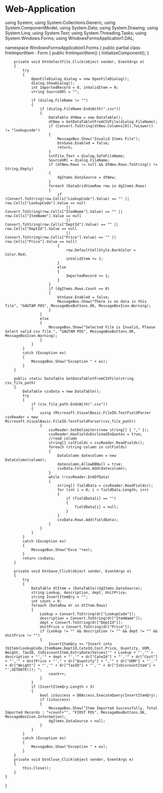 # Web-Application
using System;
using System.Collections.Generic;
using System.ComponentModel;
using System.Data;
using System.Drawing;
using System.Linq;
using System.Text;
using System.Threading.Tasks;
using System.Windows.Forms;
using WindowsFormsApplication1.DAL;

namespace WindowsFormsApplication1.Forms
{
    public partial class frmImportItem : Form
    {
        public frmImportItem()
        {
            InitializeComponent();
        }

        private void btnSelectFile_Click(object sender, EventArgs e)
        {
            try
            {
                OpenFileDialog dialog = new OpenFileDialog();
                dialog.ShowDialog();
                int ImportedRecord = 0, inValidItem = 0;
                string SourceURl = "";

                if (dialog.FileName != "")
                {
                    if (dialog.FileName.EndsWith(".csv"))
                    {
                        DataTable dtNew = new DataTable();
                        dtNew = GetDataTabletFromCSVFile(dialog.FileName);
                        if (Convert.ToString(dtNew.Columns[0]).ToLower() != "lookupcode")
                        {
                            MessageBox.Show("Invalid Items File");
                            btnSave.Enabled = false;
                            return;
                        }
                        txtFile.Text = dialog.SafeFileName;
                        SourceURl = dialog.FileName;
                        if (dtNew.Rows != null && dtNew.Rows.ToString() != String.Empty)
                        {
                            dgItems.DataSource = dtNew;
                        }
                        foreach (DataGridViewRow row in dgItems.Rows)
                        {
                            if (Convert.ToString(row.Cells["LookupCode"].Value) == "" || row.Cells["LookupCode"].Value == null
                                || Convert.ToString(row.Cells["ItemName"].Value) == "" || row.Cells["ItemName"].Value == null
                                || Convert.ToString(row.Cells["DeptId"].Value) == "" || row.Cells["DeptId"].Value == null
                                || Convert.ToString(row.Cells["Price"].Value) == "" || row.Cells["Price"].Value == null)
                            {
                                row.DefaultCellStyle.BackColor = Color.Red;
                                inValidItem += 1;
                            }
                            else
                            {
                                ImportedRecord += 1;
                            }
                        }
                        if (dgItems.Rows.Count == 0)
                        {
                            btnSave.Enabled = false;
                            MessageBox.Show("There is no data in this file", "GAUTAM POS", MessageBoxButtons.OK, MessageBoxIcon.Warning);
                        }
                    }
                    else
                    {
                        MessageBox.Show("Selected File is Invalid, Please Select valid csv file.", "GAUTAM POS", MessageBoxButtons.OK, MessageBoxIcon.Warning);
                    }
                }
            }
            catch (Exception ex)
            {
                MessageBox.Show("Exception " + ex);
            }
        }

        public static DataTable GetDataTabletFromCSVFile(string csv_file_path)
        {
            DataTable csvData = new DataTable();
            try
            {
                if (csv_file_path.EndsWith(".csv"))
                {
                    using (Microsoft.VisualBasic.FileIO.TextFieldParser csvReader = new Microsoft.VisualBasic.FileIO.TextFieldParser(csv_file_path))
                    {
                        csvReader.SetDelimiters(new string[] { "," });
                        csvReader.HasFieldsEnclosedInQuotes = true;
                        //read column
                        string[] colFields = csvReader.ReadFields();
                        foreach (string column in colFields)
                        {
                            DataColumn datecolumn = new DataColumn(column);
                            datecolumn.AllowDBNull = true;
                            csvData.Columns.Add(datecolumn);
                        }
                        while (!csvReader.EndOfData)
                        {
                            string[] fieldData = csvReader.ReadFields();
                            for (int i = 0; i < fieldData.Length; i++)
                            {
                                if (fieldData[i] == "")
                                {
                                    fieldData[i] = null;
                                }
                            }
                            csvData.Rows.Add(fieldData);
                        }
                    }
                }
            }
            catch (Exception ex)
            {
                MessageBox.Show("Exce "+ex);
            }
            return csvData;
        }

        private void btnSave_Click(object sender, EventArgs e)
        {
            try
            {
                DataTable dtItem = (DataTable)(dgItems.DataSource);
                string Lookup, description, dept, UnitPrice;
                string InsertItemQry = "";
                int count = 0;
                foreach (DataRow dr in dtItem.Rows)
                {
                    Lookup = Convert.ToString(dr["LookupCode"]);
                    description = Convert.ToString(dr["ItemName"]);
                    dept = Convert.ToString(dr["DeptId"]);
                    UnitPrice = Convert.ToString(dr["Price"]);
                    if (Lookup != "" && description != "" && dept != "" && UnitPrice != "")
                    {
                        InsertItemQry += "Insert into tbItem(LookupCode,ItemName,DeptId,CateId,Cost,Price, Quantity, UOM, Weight, TaxID, IsDiscountItem,EntryDate)Values('" + Lookup + "','" + description + "','" + dept + "','" + dr["CateId"] + "','" + dr["Cost"] + "','" + UnitPrice + "'," + dr["Quantity"] + ",'" + dr["UOM"] + "','" + dr["Weight"] + "','" + dr["TaxID"] + "','" + dr["IsDiscountItem"] + "',GETDATE()); ";
                        count++;
                    }
                }
                if (InsertItemQry.Length > 5)
                {
                    bool isSuccess = DBAccess.ExecuteQuery(InsertItemQry);
                    if (isSuccess)
                    {
                        MessageBox.Show("Item Imported Successfully, Total Imported Records : "+count+"", "FIRST POS", MessageBoxButtons.OK, MessageBoxIcon.Information);
                        dgItems.DataSource = null;
                    }
                }
            }
            catch (Exception ex)
            {
                MessageBox.Show("Exception " + ex);
            }
        }
        private void btnClose_Click(object sender, EventArgs e)
        {
            this.Close();
        }       
    }
}
